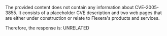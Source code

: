 The provided content does not contain any information about CVE-2005-3855. It consists of a placeholder CVE description and two web pages that are either under construction or relate to Flexera's products and services.

Therefore, the response is: UNRELATED